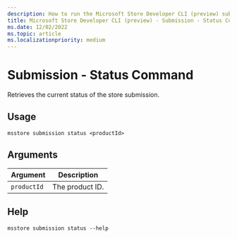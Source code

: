 ```yaml
---
description: How to run the Microsoft Store Developer CLI (preview) submission status command.
title: Microsoft Store Developer CLI (preview) - Submission - Status Command
ms.date: 12/02/2022
ms.topic: article
ms.localizationpriority: medium
---
```


# Submission - Status Command

Retrieves the current status of the store submission.

## Usage

```console
msstore submission status <productId>
```

## Arguments

| Argument    | Description |
|-------------|-------------|
| `productId` | The product ID. |

## Help

```console
msstore submission status --help
```